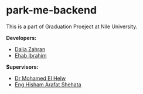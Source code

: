# park-me-backend
This is a part of Graduation Proeject at Nile University.

**Developers:**
  - [Dalia Zahran](https://github.com/DaliaZhran)
  - [Ehab Ibrahim](http://github.com/ehabibrahimh)  

**Supervisors:**
  - [Dr Mohamed El Helw](https://www.linkedin.com/in/mohamedelhelw/)  
  - [Eng Hisham Arafat Shehata](https://www.linkedin.com/in/hisham-arafat-a7a69230)  
